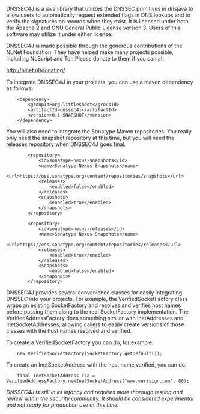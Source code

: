 DNSSEC4J is a java library that utilizes the DNSSEC primitives in dnsjava to allow users to automatically request extended flags in DNS lookups and to verify the signatures on records when they exist. It is licensed under both the Apache 2 and GNU General Public License version 3. Users of this software may utilize it under either license.

DNSSEC4J is made possible through the generous contributions of the NLNet Foundation. They have helped make many projects possible, including NoScript and Tor. Please donate to them if you can at:

http://nlnet.nl/donating/

To integrate DNSSEC4J in your projects, you can use a maven dependency as follows:

```
    <dependency>
        <groupId>org.littleshoot</groupId>
        <artifactId>dnssec4j</artifactId>
        <version>0.1-SNAPSHOT</version>
    </dependency>
```

You will also need to integrate the Sonatype Maven repositories. You really only need the snapshot repository at this time, but you will need the releases repository when DNSSEC4J goes final.

```
        <repository>
            <id>sonatype-nexus-snapshots</id>
            <name>Sonatype Nexus Snapshots</name>
            <url>https://oss.sonatype.org/content/repositories/snapshots</url>
            <releases>
                <enabled>false</enabled>
            </releases>
            <snapshots>
                <enabled>true</enabled>
            </snapshots>
        </repository>

        <repository>
            <id>sonatype-nexus-releases</id>
            <name>Sonatype Nexus Snapshots</name>
            <url>https://oss.sonatype.org/content/repositories/releases</url>
            <releases>
                <enabled>true</enabled>
            </releases>
            <snapshots>
                <enabled>false</enabled>
            </snapshots>
        </repository>
```

DNSSEC4J provides several convenience classes for easily integrating DNSSEC into your projects. For example, the VerifiedSocketFactory class wraps an existing SocketFactory and resolves and verifies host names before passing them along to the real SocketFactory implementation. The VerifiedAddressFactory does something similar with InetAddresses and InetSocketAddresses, allowing callers to easily create versions of those classes with the host names resolved and verified.

To create a VerifiedSocketFactory you can do, for example:

```
    new VerifiedSocketFactory(SocketFactory.getDefault());
```

To create an InetSocketAddress with the host name verified, you can do:

```
    final InetSocketAddress isa = VerifiedAddressFactory.newInetSocketAddress("www.verisign.com", 80);
```

*DNSSEC4J is still in its infancy and requires more thorough testing and review within the security community. It should be considered experimental and not ready for production use at this time.*


